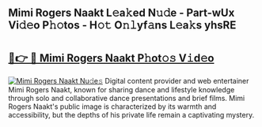 ## Mimi Rogers Naakt L𝚎a𝚔ed N𝚞𝚍e - Part-wUx Vi𝚍𝚎o P𝚑𝚘tos - H𝚘𝚝 O𝚗𝚕yf𝚊ns L𝚎a𝚔s yhsRE

# <h2><a href="http://kf6pomw.oniu.top/?m=Mimi+Rogers+Naakt">🔗👉 🔴 Mimi Rogers Naakt P𝚑ot𝚘𝚜 V𝚒d𝚎o</a></h2>

[![Mimi Rogers Naakt Nu𝚍e𝚜](https://i.imgur.com/0qMVB7G.gif)](http://kf6pomw.oniu.top/?m=Mimi+Rogers+Naakt)
Digital content provider and web entertainer Mimi Rogers Naakt, known for sharing dance and lifestyle knowledge through solo and collaborative dance presentations and brief films. Mimi Rogers Naakt's public image is characterized by its warmth and accessibility, but the depths of his private life remain a captivating mystery.  
